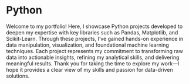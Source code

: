 # Python
Welcome to my portfolio! Here, I showcase Python projects developed to deepen my expertise with key libraries such as Pandas, Matplotlib, and Scikit-Learn. Through these projects, I’ve gained hands-on experience in data manipulation, visualization, and foundational machine learning techniques. Each project represents my commitment to transforming raw data into actionable insights, refining my analytical skills, and delivering meaningful results. Thank you for taking the time to explore my work—I hope it provides a clear view of my skills and passion for data-driven solutions.
